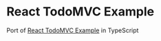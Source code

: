 # React TodoMVC Example

Port of [React TodoMVC Example](https://github.com/tastejs/todomvc/tree/gh-pages/architecture-examples/react) in TypeScript